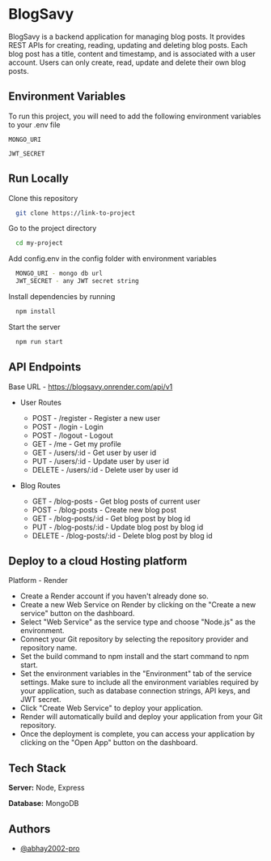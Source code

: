 
# BlogSavy

BlogSavy is a backend application for managing blog posts. It provides REST APIs for creating, reading, updating and deleting blog posts. Each blog post has a title, content and timestamp, and is associated with a user account. Users can only create, read, update and delete their own blog posts.

## Environment Variables

To run this project, you will need to add the following environment variables to your .env file

`MONGO_URI`

`JWT_SECRET`


## Run Locally

Clone this repository

```bash
  git clone https://link-to-project
```

Go to the project directory

```bash
  cd my-project
```

Add config.env in the config folder with environment variables
```bash
  MONGO_URI - mongo db url
  JWT_SECRET - any JWT secret string
```

Install dependencies by running

```bash
  npm install
```

Start the server

```bash
  npm run start
```

## API Endpoints

Base URL - https://blogsavy.onrender.com/api/v1

* User Routes
  * POST - /register - Register a new user
  * POST - /login - Login 
  * POST - /logout - Logout
  * GET - /me - Get my profile
  * GET - /users/:id - Get user by user id
  * PUT - /users/:id - Update user by user id
  * DELETE - /users/:id - Delete user by user id

* Blog Routes
  * GET - /blog-posts - Get blog posts of current user
  * POST - /blog-posts - Create new blog post
  * GET - /blog-posts/:id - Get blog post by blog id
  * PUT - /blog-posts/:id - Update blog post by blog id
  * DELETE - /blog-posts/:id - Delete blog post by blog id

## Deploy to a cloud Hosting platform
Platform - Render
* Create a Render account if you haven't already done so.
* Create a new Web Service on Render by clicking on the "Create a new service" button on the dashboard.
* Select "Web Service" as the service type and choose "Node.js" as the environment.
* Connect your Git repository by selecting the repository provider and repository name.
* Set the build command to npm install and the start command to npm start.
* Set the environment variables in the "Environment" tab of the service settings. Make sure to include all the environment variables required by your application, such as database connection strings, API keys, and JWT secret.
* Click "Create Web Service" to deploy your application.
* Render will automatically build and deploy your application from your Git repository.
* Once the deployment is complete, you can access your application by clicking on the "Open App" button on the dashboard.


## Tech Stack

**Server:** Node, Express

**Database:** MongoDB

## Authors

- [@abhay2002-pro](https://github.com/abhay2002-pro)

